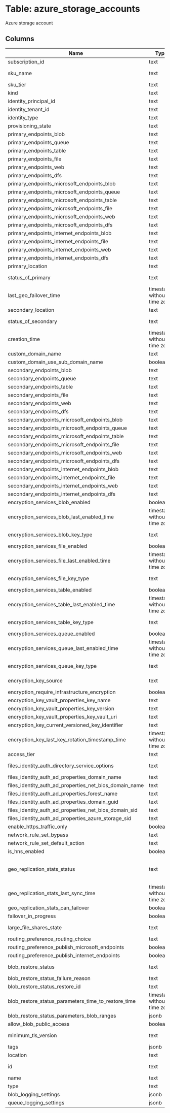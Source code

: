 
# Table: azure_storage_accounts
Azure storage account
## Columns
| Name        | Type           | Description  |
| ------------- | ------------- | -----  |
|subscription_id|text|Azure subscription id|
|sku_name|text|Possible values include: 'StandardLRS', 'StandardGRS', 'StandardRAGRS', 'StandardZRS', 'PremiumLRS', 'PremiumZRS', 'StandardGZRS', 'StandardRAGZRS'|
|sku_tier|text|Possible values include: 'Standard', 'Premium'|
|kind|text|Gets the Kind Possible values include: 'Storage', 'StorageV2', 'BlobStorage', 'FileStorage', 'BlockBlobStorage'|
|identity_principal_id|text|The principal ID of resource identity|
|identity_tenant_id|text|The tenant ID of resource|
|identity_type|text|The identity type|
|provisioning_state|text|Gets the status of the storage account at the time the operation was called Possible values include: 'Creating', 'ResolvingDNS', 'Succeeded'|
|primary_endpoints_blob|text|Gets the blob endpoint|
|primary_endpoints_queue|text|Gets the queue endpoint|
|primary_endpoints_table|text|Gets the table endpoint|
|primary_endpoints_file|text|Gets the file endpoint|
|primary_endpoints_web|text|Gets the web endpoint|
|primary_endpoints_dfs|text|Gets the dfs endpoint|
|primary_endpoints_microsoft_endpoints_blob|text|Gets the blob endpoint|
|primary_endpoints_microsoft_endpoints_queue|text|Gets the queue endpoint|
|primary_endpoints_microsoft_endpoints_table|text|Gets the table endpoint|
|primary_endpoints_microsoft_endpoints_file|text|Gets the file endpoint|
|primary_endpoints_microsoft_endpoints_web|text|Gets the web endpoint|
|primary_endpoints_microsoft_endpoints_dfs|text|Gets the dfs endpoint|
|primary_endpoints_internet_endpoints_blob|text|Gets the blob endpoint|
|primary_endpoints_internet_endpoints_file|text|Gets the file endpoint|
|primary_endpoints_internet_endpoints_web|text|Gets the web endpoint|
|primary_endpoints_internet_endpoints_dfs|text|Gets the dfs endpoint|
|primary_location|text|Gets the location of the primary data center for the storage account|
|status_of_primary|text|Gets the status indicating whether the primary location of the storage account is available or unavailable Possible values include: 'Available', 'Unavailable'|
|last_geo_failover_time|timestamp without time zone|Gets the timestamp of the most recent instance of a failover to the secondary location Only the most recent timestamp is retained This element is not returned if there has never been a failover instance Only available if the accountType is Standard_GRS or Standard_RAGRS|
|secondary_location|text|Gets the location of the geo-replicated secondary for the storage account Only available if the accountType is Standard_GRS or Standard_RAGRS|
|status_of_secondary|text|Gets the status indicating whether the secondary location of the storage account is available or unavailable Only available if the SKU name is Standard_GRS or Standard_RAGRS Possible values include: 'Available', 'Unavailable'|
|creation_time|timestamp without time zone|Gets the creation date and time of the storage account in UTC|
|custom_domain_name|text|Gets or sets the custom domain name assigned to the storage account Name is the CNAME source|
|custom_domain_use_sub_domain_name|boolean|Indicates whether indirect CName validation is enabled Default value is false This should only be set on updates|
|secondary_endpoints_blob|text|Gets the blob endpoint|
|secondary_endpoints_queue|text|Gets the queue endpoint|
|secondary_endpoints_table|text|Gets the table endpoint|
|secondary_endpoints_file|text|Gets the file endpoint|
|secondary_endpoints_web|text|Gets the web endpoint|
|secondary_endpoints_dfs|text|Gets the dfs endpoint|
|secondary_endpoints_microsoft_endpoints_blob|text|Gets the blob endpoint|
|secondary_endpoints_microsoft_endpoints_queue|text|Gets the queue endpoint|
|secondary_endpoints_microsoft_endpoints_table|text|Gets the table endpoint|
|secondary_endpoints_microsoft_endpoints_file|text|Gets the file endpoint|
|secondary_endpoints_microsoft_endpoints_web|text|Gets the web endpoint|
|secondary_endpoints_microsoft_endpoints_dfs|text|Gets the dfs endpoint|
|secondary_endpoints_internet_endpoints_blob|text|Gets the blob endpoint|
|secondary_endpoints_internet_endpoints_file|text|Gets the file endpoint|
|secondary_endpoints_internet_endpoints_web|text|Gets the web endpoint|
|secondary_endpoints_internet_endpoints_dfs|text|Gets the dfs endpoint|
|encryption_services_blob_enabled|boolean|A boolean indicating whether or not the service encrypts the data as it is stored|
|encryption_services_blob_last_enabled_time|timestamp without time zone|Gets a rough estimate of the date/time when the encryption was last enabled by the user Only returned when encryption is enabled There might be some unencrypted blobs which were written after this time, as it is just a rough estimate|
|encryption_services_blob_key_type|text|Encryption key type to be used for the encryption service 'Account' key type implies that an account-scoped encryption key will be used 'Service' key type implies that a default service key is used Possible values include: 'KeyTypeService', 'KeyTypeAccount'|
|encryption_services_file_enabled|boolean|A boolean indicating whether or not the service encrypts the data as it is stored|
|encryption_services_file_last_enabled_time|timestamp without time zone|Gets a rough estimate of the date/time when the encryption was last enabled by the user Only returned when encryption is enabled There might be some unencrypted blobs which were written after this time, as it is just a rough estimate|
|encryption_services_file_key_type|text|Encryption key type to be used for the encryption service 'Account' key type implies that an account-scoped encryption key will be used 'Service' key type implies that a default service key is used Possible values include: 'KeyTypeService', 'KeyTypeAccount'|
|encryption_services_table_enabled|boolean|A boolean indicating whether or not the service encrypts the data as it is stored|
|encryption_services_table_last_enabled_time|timestamp without time zone|Gets a rough estimate of the date/time when the encryption was last enabled by the user Only returned when encryption is enabled There might be some unencrypted blobs which were written after this time, as it is just a rough estimate|
|encryption_services_table_key_type|text|Encryption key type to be used for the encryption service 'Account' key type implies that an account-scoped encryption key will be used 'Service' key type implies that a default service key is used Possible values include: 'KeyTypeService', 'KeyTypeAccount'|
|encryption_services_queue_enabled|boolean|A boolean indicating whether or not the service encrypts the data as it is stored|
|encryption_services_queue_last_enabled_time|timestamp without time zone|Gets a rough estimate of the date/time when the encryption was last enabled by the user Only returned when encryption is enabled There might be some unencrypted blobs which were written after this time, as it is just a rough estimate|
|encryption_services_queue_key_type|text|Encryption key type to be used for the encryption service 'Account' key type implies that an account-scoped encryption key will be used 'Service' key type implies that a default service key is used Possible values include: 'KeyTypeService', 'KeyTypeAccount'|
|encryption_key_source|text|The encryption keySource (provider) Possible values (case-insensitive):  MicrosoftStorage, MicrosoftKeyvault Possible values include: 'KeySourceMicrosoftStorage', 'KeySourceMicrosoftKeyvault'|
|encryption_require_infrastructure_encryption|boolean|A boolean indicating whether or not the service applies a secondary layer of encryption with platform managed keys for data at rest|
|encryption_key_vault_properties_key_name|text|The name of KeyVault key|
|encryption_key_vault_properties_key_version|text|The version of KeyVault key|
|encryption_key_vault_properties_key_vault_uri|text|The Uri of KeyVault|
|encryption_key_current_versioned_key_identifier|text|The object identifier of the current versioned Key Vault Key in use|
|encryption_key_last_key_rotation_timestamp_time|timestamp without time zone|Timestamp of last rotation of the Key Vault Key|
|access_tier|text|Required for storage accounts where kind = BlobStorage The access tier used for billing Possible values include: 'Hot', 'Cool'|
|files_identity_auth_directory_service_options|text|Indicates the directory service used Possible values include: 'DirectoryServiceOptionsNone', 'DirectoryServiceOptionsAADDS', 'DirectoryServiceOptionsAD'|
|files_identity_auth_ad_properties_domain_name|text|Specifies the primary domain that the AD DNS server is authoritative for|
|files_identity_auth_ad_properties_net_bios_domain_name|text|Specifies the NetBIOS domain name|
|files_identity_auth_ad_properties_forest_name|text|Specifies the Active Directory forest to get|
|files_identity_auth_ad_properties_domain_guid|text|Specifies the domain GUID|
|files_identity_auth_ad_properties_net_bios_domain_sid|text|Specifies the security identifier (SID)|
|files_identity_auth_ad_properties_azure_storage_sid|text|Specifies the security identifier (SID) for Azure Storage|
|enable_https_traffic_only|boolean|Allows https traffic only to storage service if sets to true|
|network_rule_set_bypass|text|Specifies whether traffic is bypassed for Logging/Metrics/AzureServices Possible values are any combination of Logging|Metrics|AzureServices (For example, "Logging, Metrics"), or None to bypass none of those traffics Possible values include: 'None', 'Logging', 'Metrics', 'AzureServices'|
|network_rule_set_default_action|text|Specifies the default action of allow or deny when no other rules match Possible values include: 'DefaultActionAllow', 'DefaultActionDeny'|
|is_hns_enabled|boolean|Account HierarchicalNamespace enabled if sets to true|
|geo_replication_stats_status|text|The status of the secondary location Possible values are: - Live: Indicates that the secondary location is active and operational - Bootstrap: Indicates initial synchronization from the primary location to the secondary location is in progressThis typically occurs when replication is first enabled - Unavailable: Indicates that the secondary location is temporarily unavailable Possible values include: 'GeoReplicationStatusLive', 'GeoReplicationStatusBootstrap', 'GeoReplicationStatusUnavailable'|
|geo_replication_stats_last_sync_time|timestamp without time zone|All primary writes preceding this UTC date/time value are guaranteed to be available for read operations Primary writes following this point in time may or may not be available for reads Element may be default value if value of LastSyncTime is not available, this can happen if secondary is offline or we are in bootstrap|
|geo_replication_stats_can_failover|boolean|A boolean flag which indicates whether or not account failover is supported for the account|
|failover_in_progress|boolean|If the failover is in progress, the value will be true, otherwise, it will be null|
|large_file_shares_state|text|Allow large file shares if sets to Enabled It cannot be disabled once it is enabled Possible values include: 'LargeFileSharesStateDisabled', 'LargeFileSharesStateEnabled'|
|routing_preference_routing_choice|text|Routing Choice defines the kind of network routing opted by the user Possible values include: 'MicrosoftRouting', 'InternetRouting'|
|routing_preference_publish_microsoft_endpoints|boolean|A boolean flag which indicates whether microsoft routing storage endpoints are to be published|
|routing_preference_publish_internet_endpoints|boolean|A boolean flag which indicates whether internet routing storage endpoints are to be published|
|blob_restore_status|text|The status of blob restore progress Possible values are: - InProgress: Indicates that blob restore is ongoing - Complete: Indicates that blob restore has been completed successfully - Failed: Indicates that blob restore is failed Possible values include: 'InProgress', 'Complete', 'Failed'|
|blob_restore_status_failure_reason|text|Failure reason when blob restore is failed|
|blob_restore_status_restore_id|text|Id for tracking blob restore request|
|blob_restore_status_parameters_time_to_restore_time|timestamp without time zone|Restore blob to the specified time|
|blob_restore_status_parameters_blob_ranges|jsonb|Blob ranges to restore|
|allow_blob_public_access|boolean|Allow or disallow public access to all blobs or containers in the storage account The default interpretation is true for this property|
|minimum_tls_version|text|Set the minimum TLS version to be permitted on requests to storage The default interpretation is TLS 10 for this property Possible values include: 'TLS10', 'TLS11', 'TLS12'|
|tags|jsonb|Resource tags|
|location|text|The geo-location where the resource lives|
|id|text|Fully qualified resource ID for the resource Ex - /subscriptions/{subscriptionId}/resourceGroups/{resourceGroupName}/providers/{resourceProviderNamespace}/{resourceType}/{resourceName}|
|name|text|The name of the resource|
|type|text|The type of the resource Eg "MicrosoftCompute/virtualMachines" or "MicrosoftStorage/storageAccounts"|
|blob_logging_settings|jsonb|BLOB service loggging settings|
|queue_logging_settings|jsonb|Queue service loggging settings|
